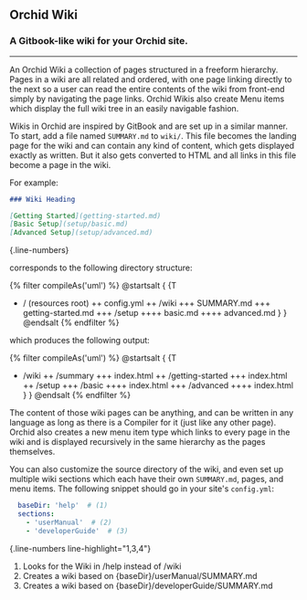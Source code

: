 ---
---

## Orchid Wiki

### A Gitbook-like wiki for your Orchid site.

***

An Orchid Wiki a collection of pages structured in a freeform hierarchy. Pages in a wiki are all related and ordered, 
with one page linking directly to the next so a user can read the entire contents of the wiki from front-end simply by 
navigating the page links. Orchid Wikis also create Menu items which display the full wiki tree in an easily navigable
fashion.

Wikis in Orchid are inspired by GitBook and are set up in a similar manner. To start, add a file named `SUMMARY.md` to
`wiki/`. This file becomes the landing page for the wiki and can contain any kind of content, which gets displayed 
exactly as written. But it also gets converted to HTML and all links in this file become a page in the wiki. 

For example: 

```markdown
### Wiki Heading

[Getting Started](getting-started.md)
[Basic Setup](setup/basic.md)
[Advanced Setup](setup/advanced.md)
```
{.line-numbers}

corresponds to the following directory structure:

{% filter compileAs('uml') %}
@startsalt
{
{T
+ / (resources root)
++ config.yml
++ /wiki
+++ SUMMARY.md
+++ getting-started.md
+++ /setup
++++ basic.md
++++ advanced.md
}
}
@endsalt
{% endfilter %}


which produces the following output:

{% filter compileAs('uml') %}
@startsalt
{
{T
+ /wiki
++ /summary
+++ index.html
++ /getting-started
+++ index.html
++ /setup
+++ /basic
++++ index.html
+++ /advanced
++++ index.html
}
}
@endsalt
{% endfilter %}

The content of those wiki pages can be anything, and can be written in any language as long as there is a Compiler for 
it (just like any other page). Orchid also creates a new menu item type which links to every page in the wiki and is 
displayed recursively in the same hierarchy as the pages themselves. 

You can also customize the source directory of the wiki, and even set up multiple wiki sections which each have their 
own `SUMMARY.md`, pages, and menu items. The following snippet should go in your site's `config.yml`:

```yaml
  baseDir: 'help'  # (1) 
  sections:
    - 'userManual'  # (2)
    - 'developerGuide'  # (3)
```
{.line-numbers line-highlight="1,3,4"}

1) Looks for the Wiki in /help instead of /wiki
2) Creates a wiki based on {baseDir}/userManual/SUMMARY.md
3) Creates a wiki based on {baseDir}/developerGuide/SUMMARY.md